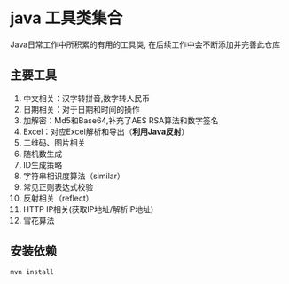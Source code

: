 # java 工具类集合
Java日常工作中所积累的有用的工具类, 在后续工作中会不断添加并完善此仓库

## 主要工具
1. 中文相关：汉字转拼音,数字转人民币
2. 日期相关：对于日期和时间的操作
3. 加解密：Md5和Base64,补充了AES RSA算法和数字签名
4. Excel：对应Excel解析和导出（**利用Java反射**）
5. 二维码、图片相关
6. 随机数生成
7. ID生成策略
8. 字符串相识度算法（similar）
9. 常见正则表达式校验
10. 反射相关（reflect）
11. HTTP IP相关(获取IP地址/解析IP地址)
12. 雪花算法 

## 安装依赖
`mvn install`
